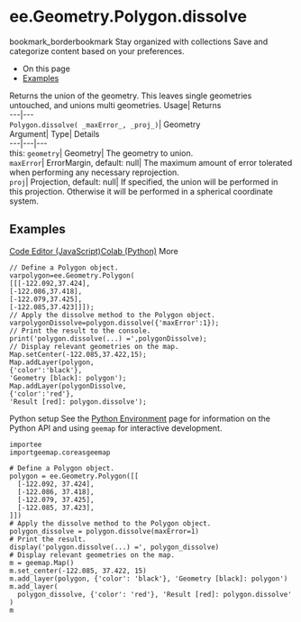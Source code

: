  
#  ee.Geometry.Polygon.dissolve 
bookmark_borderbookmark Stay organized with collections  Save and categorize content based on your preferences.
  * On this page
  * [Examples](https://developers.google.com/earth-engine/apidocs/ee-geometry-polygon-dissolve#examples)


Returns the union of the geometry. This leaves single geometries untouched, and unions multi geometries. 
Usage| Returns  
---|---  
`Polygon.dissolve( _maxError_, _proj_)`| Geometry  
Argument| Type| Details  
---|---|---  
this: `geometry`| Geometry| The geometry to union.  
`maxError`| ErrorMargin, default: null| The maximum amount of error tolerated when performing any necessary reprojection.  
`proj`| Projection, default: null| If specified, the union will be performed in this projection. Otherwise it will be performed in a spherical coordinate system.  
## Examples
[Code Editor (JavaScript)](https://developers.google.com/earth-engine/apidocs/ee-geometry-polygon-dissolve#code-editor-javascript-sample)[Colab (Python)](https://developers.google.com/earth-engine/apidocs/ee-geometry-polygon-dissolve#colab-python-sample) More
```
// Define a Polygon object.
varpolygon=ee.Geometry.Polygon(
[[[-122.092,37.424],
[-122.086,37.418],
[-122.079,37.425],
[-122.085,37.423]]]);
// Apply the dissolve method to the Polygon object.
varpolygonDissolve=polygon.dissolve({'maxError':1});
// Print the result to the console.
print('polygon.dissolve(...) =',polygonDissolve);
// Display relevant geometries on the map.
Map.setCenter(-122.085,37.422,15);
Map.addLayer(polygon,
{'color':'black'},
'Geometry [black]: polygon');
Map.addLayer(polygonDissolve,
{'color':'red'},
'Result [red]: polygon.dissolve');
```
Python setup
See the [ Python Environment](https://developers.google.com/earth-engine/guides/python_install) page for information on the Python API and using `geemap` for interactive development.
```
importee
importgeemap.coreasgeemap
```
```
# Define a Polygon object.
polygon = ee.Geometry.Polygon([[
  [-122.092, 37.424],
  [-122.086, 37.418],
  [-122.079, 37.425],
  [-122.085, 37.423],
]])
# Apply the dissolve method to the Polygon object.
polygon_dissolve = polygon.dissolve(maxError=1)
# Print the result.
display('polygon.dissolve(...) =', polygon_dissolve)
# Display relevant geometries on the map.
m = geemap.Map()
m.set_center(-122.085, 37.422, 15)
m.add_layer(polygon, {'color': 'black'}, 'Geometry [black]: polygon')
m.add_layer(
  polygon_dissolve, {'color': 'red'}, 'Result [red]: polygon.dissolve'
)
m
```

